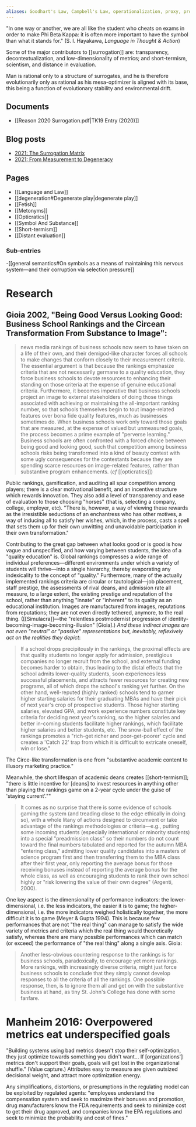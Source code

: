 ```yaml
---
aliases: Goodhart's Law, Campbell's Law, operationalization, proxy, proxies, surrogate, surrogates
---
```


"In one way or another, we are all like the student who cheats on exams in order to make Phi Beta Kappa: it is often more important to have the symbol than what it stands for." (S. I. Hayakawa, _Language in Thought & Action_)

Some of the major contributors to [[surrogation]] are: transparency, decontextualization, and low-dimensionality of metrics; and short-termism, scientism, and distance in evaluation.

Man is rational only to a structure of surrogates, and he is therefore evolutionarily only as rational as his mesa-optimizer is aligned with its base, this being a function of evolutionary stability and environmental drift.

## Documents
- [[Reason 2020 Surrogation.pdf|TK19 Entry (2020)]]

## Blog posts
- [2021: The Surrogation Matrix](https://suspendedreason.com/2021/02/02/the-surrogation-matrix/)
- [2021: From Measurement to Degeneracy](https://suspendedreason.com/2021/01/15/from-measurement-to-degeneration/)

## Pages
- [[Language and Law]]
- [[degeneration#Degenerate play|degenerate play]]
- [[Fetish]]
- [[Metonyms]]
- [[Opticratics]]
- [[Symbol And Substance]]
- [[Short-termism]]
- [[Distant evaluation]]

### Sub-entries

-[[general semantics#On symbols as a means of maintaining this nervous system—and their corruption via selection pressure]]

# Research

## Gioia 2002, "Being Good Versus Looking Good: Business School Rankings and the Circean Transformation From Substance to Image":

> news media rankings of business schools now seem to have taken on a life of their own, and their demigod-like character forces all schools to make changes that conform closely to their measurement criteria.
> The essential argument is that because the rankings emphasize criteria that are not necessarily germane to a quality education, they force business schools to devote resources to enhancing their standing on those criteria at the expense of genuine educational criteria. Furthermore, it becomes imperative that business schools project an image to external stakeholders of doing those things associated with achieving or maintaining the all-important ranking number, so that schools themselves begin to tout image-related features over bona fide quality features, much as businesses sometimes do. When business schools work only toward those goals that are measured, at the expense of valued but unmeasured goals, the process becomes a prime example of "perverse learning."
> Business schools are often confronted with a forced choice between being good and looking good, such that competition among business schools risks being transformed into a kind of beauty contest with some ugly consequences for the contestants because they are spending scarce resources on image-related features, rather than substantive program enhancements. (*cf* [[opticratics]])

Public rankings, gamification, and auditing all spur competition among players; there is a clear motivational benefit, and an incentive structure which rewards innovation. They also add a level of transparency and ease of evaluation to those choosing "horses" (that is, selecting a company, college, employer, etc). "There is, however, a way of viewing these rewards as the irresistible seductions of an enchantress who has other motives, a way of inducing all to satisfy her wishes, which, in the process, casts a spell that sets them up for their own unwitting and unavoidable participation in their own transformation."

Contributing to the great gap between what looks good or is good is how vague and unspecified, and how varying between students, the idea of a "quality education" is. Global rankings compresses a wide range of individual preferences—different environments under which a variety of students will thrive—into a single hierarchy, thereby evaporating any indexicality to the concept of "quality." Furthermore, many of the actually implemented rankings criteria are circular or tautological—job placement, staff prestige, the assessments of rival deans, and admission rate all measure, to a large extent, the existing prestige and reputation of the school, rather than anything "innate" or "inherent" to its quality as an educational institution. Images are manufactured from images, reputations from reputations; they are not even directly tethered, anymore, to the real thing. ([[Simulacra]]—the "relentless postmodernist progression of identity-becoming-image-becoming-illusion" [Gioia].) _And these indirect images are not even "neutral" or "passive" representations but, inevitably, reflexively act on the realities they depict_:

> If a school drops precipitously in the rankings, the proximal effects are that quality students no longer apply for admission, prestigious companies no longer recruit from the school, and external funding becomes harder to obtain, thus leading to the distal effects that the school admits lower-quality students, soon experiences less successful placements, and attracts fewer resources for creating new programs, all of which drops the school's ranking yet further. On the other hand, well-reputed (highly ranked) schools tend to garner higher starting salaries for their graduating MBAs and have their pick of next year's crop of prospective students. Those higher starting salaries, elevated GPA, and work experience numbers constitute key criteria for deciding next year's ranking, so the higher salaries and better in-coming students facilitate higher rankings, which facilitate higher salaries and better students, etc. The snow-ball effect of the rankings promotes a "rich-get richer and poor-get-poorer' cycle and creates a 'Catch 22' trap from which it is difficult to extricate oneself, win or lose."

The Circe-like transformation is one from "substantive academic content to illusory marketing practice."

Meanwhile, the short lifespan of academic deans creates [[short-termism]]; "there is little incentive for [deans] to invest resources in anything other than playing the rankings game on a 2-year cycle under the guise of 'staying current'.""

> It comes as no surprise that there is some evidence of schools gaming the system (and treading close to the edge ethically in doing so), with a whole litany of actions designed to circumvent or take advantage of the rankings methodologies or criteria—e.g., putting some incoming students (especially international or minority students) into a special "preadmission class" so their numbers do not count toward the final numbers tabulated and reported for the autumn MBA "entering class," admitting lower quality candidates into a masters of science program first and then transferring them to the MBA class after their first year, only reporting the average bonus for those receiving bonuses instead of reporting the average bonus for the whole class, as well as encouraging students to rank their own school highly or "risk lowering the value of their own degree" (Argenti, 2000).

One key aspect is the dimensionality of performance indicators: the lower-dimensional, i.e. the less indicators, the easier it is to game; the higher-dimensional, i.e. the more indicators weighed holistically together, the more difficult it is to game (Meyer & Gupta 1994). This is because few performances that are not "the real thing" can manage to satisfy the wide variety of metrics and criteria which the real thing would theoretically satisfy, whereas there are many possible performances which can match (or exceed) the performance of "the real thing" along a single axis. Gioia:

> Another less-obvious countering response to the rankings is for business schools, paradoxically, to encourage yet more rankings. More rankings, with increasingly diverse criteria, might just force business schools to conclude that they simply cannot develop responses to all the criteria of all the rankings. One possible response, then, is to ignore them all and get on with the substantive business at hand, as tiny St. John's College has done with some fanfare.

# Manheim 2016: Overpowered metrics eat underspecified goals

"Building systems using bad metrics doesn't stop their self-optimization, they just optimize towards something you didn't want... If [organizations'] metrics don't support their goals, goals will get lost in the organizational shuffle." (Value capture.) Attributes easy to measure are given outsized decisional weight, and attract more optimization energy. 

Any simplifications, distortions, or presumptions in the regulating model can be exploited by regulated agents: "employees understand the compensation system and seek to maximize their bonuses and promotion, drug manufacturers know the FDA requirements and seek to minimize cost to get their drug approved, and companies know the EPA regulations and seek to minimize the probability and cost of fines."